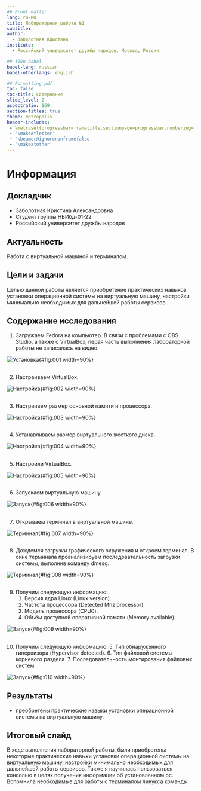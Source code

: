 ```yaml
---
## Front matter
lang: ru-RU
title: Лабораторная работа №1
subtitle: 
author:
  - Заболотная Кристина
institute:
  - Российский университет дружбы народов, Москва, Россия

## i18n babel
babel-lang: russian
babel-otherlangs: english

## Formatting pdf
toc: false
toc-title: Содержание
slide_level: 2
aspectratio: 169
section-titles: true
theme: metropolis
header-includes:
 - \metroset{progressbar=frametitle,sectionpage=progressbar,numbering=fraction}
 - '\makeatletter'
 - '\beamer@ignorenonframefalse'
 - '\makeatother'
---
```


# Информация

## Докладчик

  * Заболотная Кристина Александровна
  * Студент группы НБИбд-01-22
  * Российский университет дружбы народов


## Актуальность

Работа с виртуальной машиной и терминалом.


## Цели и задачи

Целью данной работы является приобретение практических навыков установки операционной системы на виртуальную машину, настройки минимально необходимых для дальнейшей работы сервисов.

## Содержание исследования

1. Загружаем Fedora на компьютер. В связи с проблемами с OBS  Studio, а также с VirtualBox, перая часть выполнения лабораторной работы не записалась на видео.

![Установка](image/11.png){#fig:001 width=90%}

##

2. Настраиваем VirtualBox.

![Настройка](image/12.png){#fig:002 width=90%}

##

3. Настраивем размер основной памяти и процессора.

![Настройка](image/13.png){#fig:003 width=90%}

##

4. Устанавливаем размер виртуального жесткого диска.

![Настройка](image/14.png){#fig:004 width=90%}

##

5. Настроили VirtualBox.

![Настройка](image/15.png){#fig:005 width=90%}

##

6. Запускаем виртуальную машину.

![Запуск](image/16.png){#fig:006 width=90%}

##

7. Открываем терминал в виртуальной машине.

![Терминал](image/17.png){#fig:007 width=90%}

##

8. Дождемся загрузки графического окружения и откроем терминал. В окне терминала проанализируем последовательность загрузки системы, выполнив команду dmesg.

![Терминал](image/18.png){#fig:008 width=90%}

##

9. Получим следующую информацию:
    1. Версия ядра Linux (Linux version).
    2. Частота процессора (Detected Mhz processor).
    3. Модель процессора (CPU0).
    4. Объём доступной оперативной памяти (Memory available).

![Запуск](image/19.png){#fig:009 width=90%}

##

10. Получим следующую информацию:
    5. Тип обнаруженного гипервизора (Hypervisor detected).
    6. Тип файловой системы корневого раздела.
    7. Последовательность монтирования файловых систем.
    
![Запуск](image/20.png){#fig:010 width=90%}



## Результаты

- преобретены практические навыки установки операционной системы на виртуальную машину.

## Итоговый слайд

В ходе выполнения лабораторной работы, были приобретены некоторые практические навыки установки операционной системы на виртуальную машину, настройки минимально необходимых для дальнейшей работы сервисов. Также я  научилась пользоваться консолью в целях получения информации об установленном ос. Вспомнила необходимые для работы с терминалом линукса команды.


